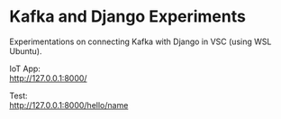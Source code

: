 # Kafka and Django Experiments

Experimentations on connecting Kafka with Django in VSC (using WSL Ubuntu). 

IoT App:   
http://127.0.0.1:8000/

Test:  
http://127.0.0.1:8000/hello/name


